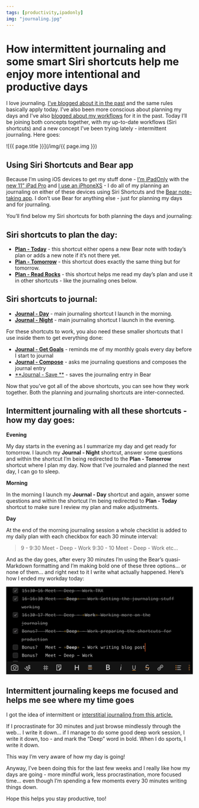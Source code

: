 ```yaml
---
tags: [productivity,ipadonly]
img: "journaling.jpg"
---
```


# How intermittent journaling and some smart Siri shortcuts help me enjoy more intentional and productive days

I love journaling. [I’ve blogged about it in the past](https://sliwinski.com/journal) and the same rules basically apply today. I’ve also been more conscious about planning my days and I’ve also [blogged about my workflows](https://sliwinski.com/workflows) for it in the past. Today I’ll be joining both concepts together, with my up-to-date workflows (Siri shortcuts) and a new concept I’ve been trying lately - intermittent journaling. Here goes:
 
<!--More-->

![{{ page.title }}](/img/{{ page.img }})

## Using Siri Shortcuts and Bear app

Because I’m using iOS devices to get my stuff done - [I’m iPadOnly](/ipadonly) with the [new 11” iPad Pro](https://sliwinski.com/whichipad) and [I use an iPhoneXS](https://sliwinski.com/newdevice) - I do all of my planning an journaling on either of these devices using Siri Shortcuts and the [Bear note-taking app](https://itunes.apple.com/us/app/bear/id1016366447?mt=8&uo=4&at=1l3vvCJ&ct=sliwinski). I don’t use Bear for anything else - just for planning my days and for journaling.

You’ll find below my Siri shortcuts for both planning the days and journaling:

## Siri shortcuts to plan the day:

- [**Plan - Today**](https://www.icloud.com/shortcuts/4627f45c9bd646458112d29608567519) - this shortcut either opens a new Bear note with today’s plan or adds a new note if it’s not there yet.
- [**Plan - Tomorrow**](https://www.icloud.com/shortcuts/d3a1bf1a04e042d0bfecbde0416a7760) - this shortcut does exactly the same thing but for tomorrow.
- [**Plan - Read Rocks**](https://www.icloud.com/shortcuts/d72b2e9b2cf74aa481e88e6669e0ba9c) - this shortcut helps me read my day’s plan and use it in other shortcuts - like the journaling ones below.

## Siri shortcuts to journal:

- [**Journal - Day**](https://www.icloud.com/shortcuts/0d6c6a4b836c4673bc4f0b1936a5d03a) - main journaling shortcut I launch in the morning.
- [**Journal - Night**](https://www.icloud.com/shortcuts/21b0dccd56804f5aba2f5424f8565900) - main journaling shortcut I launch in the evening.

For these shortcuts to work, you also need these smaller shortcuts that I use inside them to get everything done:

- [**Journal - Get Goals**](https://www.icloud.com/shortcuts/4d07579fcc8b42b2a0e1e4100727d4d3) - reminds me of my monthly goals every day before I start to journal
- [**Journal - Compose**](https://www.icloud.com/shortcuts/f52a3fe1aa8242328d60307fa2df7425) - asks me journaling questions and composes the journal entry
- [**Journal - Save **](https://www.icloud.com/shortcuts/6d154629f6734746a79b8a2f87e7047e) - saves the journaling entry in Bear

Now that you’ve got all of the above shortcuts, you can see how they work together. Both the planning and journaling shortcuts are inter-connected.

## Intermittent journaling with all these shortcuts - how my day goes:

**Evening**

My day starts in the evening as I summarize my day and get ready for tomorrow. I launch my **Journal - Night** shortcut, answer some questions and within the shortcut I’m being redirected to the **Plan - Tomorrow** shortcut where I plan my day. Now that I’ve journaled and planned the next day, I can go to sleep.

**Morning**

In the morning I launch my **Journal - Day** shortcut and again, answer some questions and within the shortcut I’m being redirected to **Plan - Today** shortcut to make sure I review my plan and make adjustments.

**Day**

At the end of the morning journaling session a whole checklist is added to my daily plan with each checkbox for each 30 minute interval:

> 9 - 9:30  Meet - Deep - Work
> 9:30 - 10 Meet - Deep - Work 
> etc...

And as the day goes, after every 30 minutes I’m using the Bear’s quasi-Markdown formatting and I’m making bold one of these three options... or none of them... and right next to it I write what actually happened. Here’s how I ended my workday today:

![How intermittent journaling and some smart Siri shortcuts help me enjoy more intentional and productive days 2](/img/journaling-2.jpg)

## Intermittent journaling keeps me focused and helps me see where my time goes

I got the idea of intermittent or [interstitial journaling from this article.](https://betterhumans.coach.me/replace-your-to-do-list-with-interstitial-journaling-to-increase-productivity-4e43109d15ef)

If I procrastinate for 30 minutes and just browse mindlessly through the web... I write it down... if I manage to do some good deep work session, I write it down, too - and mark the “Deep” word in bold. When I do sports, I write it down.

This way I’m very aware of how my day is going!

Anyway, I’ve been doing this for the last few weeks and I really like how my days are going - more mindful work, less procrastination, more focused time... even though I’m spending a few moments every 30 minutes writing things down.

Hope this helps you stay productive, too!


[n]: https://nozbe.com/?a=mike
[p]: https://thepodcast.fm/